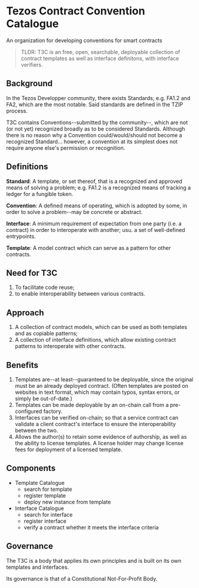 # Tezos Contract Convention Catalogue

An organization for developing conventions for smart contracts

> TLDR: T3C is an free, open, searchable, deployable collection of contract templates as well as interface definitons, with interface verifiers.

## Background

In the Tezos Developper community, there exists Standards; e.g. FA1.2 and FA2, which are the most notable. Said standards are defined in the TZIP process.

T3C contains Conventions--submitted by the community--, which are not (or not yet) recognized broadly as to be considered Standards. Although there is no reason why a Convention could/would/should not become a recognized Standard... however, a convention at its simplest does not require anyone else's permission or recognition.

## Definitions

**Standard**: A template, or set thereof, that is a recognized and approved means of solving a problem; e.g. FA1.2 is a recognized means of tracking a ledger for a fungible token.

**Convention**: A defined means of operating, which is adopted by some, in order to solve a problem--may be concrete or abstract.

**Interface**: A minimum requirement of expectation from one party (i.e. a contract) in order to interoperate with another; usu. a set of well-defined entrypoints.

**Template**: A model contract which can serve as a pattern for other contracts.

## Need for T3C

1. To facilitate code reuse;
1. to enable interoperability between various contracts.

## Approach

1. A collection of contract models, which can be used as both templates and as copiable patterns;
1. A collection of interface definitions, which allow existing contract patterns to interoperate with other contracts.

## Benefits

1. Templates are--at least--guaranteed to be deployable, since the original must be an already deployed contract. (Often templates are posted on websites in text format, which may contain typos, syntax errors, or simply be out-of-date.)
1. Templates can be made deployable by an on-chain call from a pre-configured factory.
1. Interfaces can be verified on-chain; so that a service contract can validate a client contract's interface to ensure the interoperability between the two.
1. Allows the author(s) to retain some evidence of authorship, as well as the ability to license templates. A license holder may change license fees for deployment of a licensed template.

## Components

 * Template Catalogue
   * search for template
   * register template
   * deploy new instance from template
 * Interface Catalogue
   * search for interface
   * register interface
   * verify a contract whether it meets the interface criteria

## Governance

The T3C is a body that applies its own principles and is built on its own templates and interfaces.

Its governance is that of a Constitutional Not-For-Profit Body.
